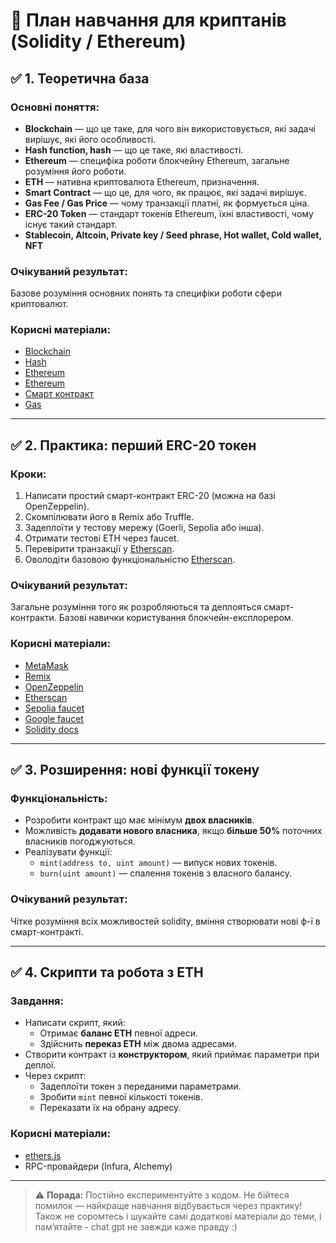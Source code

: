 # 🚀 План навчання для криптанів (Solidity / Ethereum)

## ✅ 1. Теоретична база

### Основні поняття:
- **Blockchain** — що це таке, для чого він використовується, які задачі вирішує, які його особливості.
- **Hash function, hash** — що це таке, які властивості.
- **Ethereum** — специфіка роботи блокчейну Ethereum, загальне розуміння його роботи.
- **ETH** — нативна криптовалюта Ethereum, призначення.
- **Smart Contract** — що це, для чого, як працює, які задачі вирішує.
- **Gas Fee / Gas Price** — чому транзакції платні, як формується ціна.
- **ERC-20 Token** — стандарт токенів Ethereum, їхні властивості, чому існує такий стандарт.
- **Stablecoin, Altcoin, Private key / Seed phrase, Hot wallet, Cold wallet, NFT**

### Очікуваний результат:
Базове розуміння основних понять та специфіки роботи сфери криптовалют.

### Корисні матеріали:
- [Blockchain](https://www.investopedia.com/terms/b/blockchain.asp)
- [Hash](https://corporatefinanceinstitute.com/resources/cryptocurrency/hash-function/)
- [Ethereum](https://trusteeglobal.com/academy/kryptovalyuta-ethereum-shho-cze-ta-v-chomu-yiyi-sut/?s=ethereum)
- [Ethereum](https://trusteeglobal.com/academy/kryptovalyuta-ethereum-shho-cze-ta-v-chomu-yiyi-sut/?s=ethereum)
- [Смарт контракт](https://forklog.com/cryptorium/chto-takoe-smart-kontrakt)
- [Gas](https://trusteeglobal.com/academy/gaz-efiriumu-i-kryptovalyuty/?s=ethereum)

---

## ✅ 2. Практика: перший ERC-20 токен

### Кроки:
1. Написати простий смарт-контракт ERC-20 (можна на базі OpenZeppelin).
2. Скомпілювати його в Remix або Truffle.
3. Задеплоїти у тестову мережу (Goerli, Sepolia або інша).
4. Отримати тестові ETH через faucet.
5. Перевірити транзакції у [Etherscan](https://etherscan.io).
6. Оволодіти базовою функціональністю [Etherscan](https://etherscan.io).

### Очікуваний результат:
Загальне розуміння того як розробляються та деплояться смарт-контракти. Базові навички користування блокчейн-експлорером.

### Корисні матеріали:
- [MetaMask](https://metamask.io/)
- [Remix](https://remix.ethereum.org/)
- [OpenZeppelin](https://www.openzeppelin.com/)
- [Etherscan](https://etherscan.io)
- [Sepolia faucet](https://sepolia-faucet.pk910.de/)
- [Google faucet](https://cloud.google.com/application/web3/faucet/ethereum)
- [Solidity docs](https://docs.soliditylang.org/en/v0.8.30/)

---

## ✅ 3. Розширення: нові функції токену

### Функціональність:
- Розробити контракт що має мінімум **двох власників**.
- Можливість **додавати нового власника**, якщо **більше 50%** поточних власників погоджуються.
- Реалізувати функції:
  - `mint(address to, uint amount)` — випуск нових токенів.
  - `burn(uint amount)` — спалення токенів з власного балансу.

### Очікуваний результат:
Чітке розуміння всіх можливостей solidity, вміння створювати нові ф-ї в смарт-контракті.

---

## ✅ 4. Скрипти та робота з ETH

### Завдання:
- Написати скрипт, який:
  - Отримає **баланс ETH** певної адреси.
  - Здійснить **переказ ETH** між двома адресами.
- Створити контракт із **конструктором**, який приймає параметри при деплої.
- Через скрипт:
  - Задеплоїти токен з переданими параметрами.
  - Зробити `mint` певної кількості токенів.
  - Переказати їх на обрану адресу.

### Корисні матеріали:
- [ethers.js](https://docs.ethers.org/)
- RPC-провайдери (Infura, Alchemy)

---

> ⚠️ **Порада:** Постійно експериментуйте з кодом. Не бійтеся помилок — найкраще навчання відбувається через практику! Також не соромтесь і шукайте самі додаткові матеріали до теми, і памʼятайте - chat gpt не завжди каже правду :)
